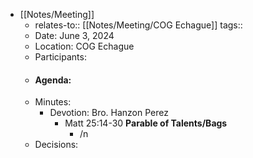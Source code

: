 - [[Notes/Meeting]]
	- relates-to:: [[Notes/Meeting/COG Echague]] 
	  tags::
	- Date: June 3, 2024
	- Location: COG Echague
	- Participants:
	- #### Agenda:
	- Minutes:
		- Devotion: Bro. Hanzon Perez
			- Matt 25:14-30 **Parable of Talents/Bags**
				- /n
	- Decisions: